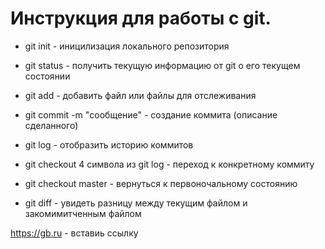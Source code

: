 # Инструкция для работы с git.

* git init - иницилизация локального репозитория 

* git status - получить текущую информацию от git о его текущем состоянии

* git add - добавить файл или файлы для отслеживания

* git commit -m "сообщение" - создание коммита (описание сделанного)

* git log - отобразить историю коммитов

* git checkout 4 символа из git log - переход к конкретному коммиту

* git checkout master - вернуться к первоночальному состоянию

* git diff - увидеть разницу между текущим файлом и закомимитченным файлом

<https://gb.ru> - вставиь ссылку